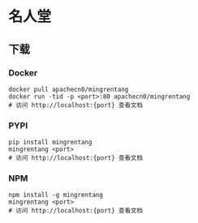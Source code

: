 # 名人堂

## 下载

### Docker

```
docker pull apachecn0/mingrentang
docker run -tid -p <port>:80 apachecn0/mingrentang
# 访问 http://localhost:{port} 查看文档
```

### PYPI

```
pip install mingrentang
mingrentang <port>
# 访问 http://localhost:{port} 查看文档
```

### NPM

```
npm install -g mingrentang
mingrentang <port>
# 访问 http://localhost:{port} 查看文档
```